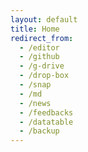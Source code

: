 ```yaml
---
layout: default
title: Home
redirect_from:
  - /editor
  - /github
  - /g-drive
  - /drop-box
  - /snap
  - /md
  - /news
  - /feedbacks
  - /datatable
  - /backup
---
```

